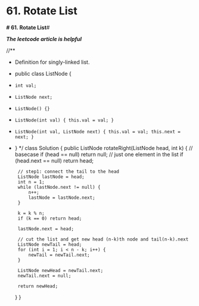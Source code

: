 # 61. Rotate List

**# 61. Rotate List**# 

**_The leetcode article is helpful_**

//**
 * Definition for singly-linked list.
 * public class ListNode {
 *     int val;
 *     ListNode next;
 *     ListNode() {}
 *     ListNode(int val) { this.val = val; }
 *     ListNode(int val, ListNode next) { this.val = val; this.next = next; }
 * }
 */
class Solution {
    public ListNode rotateRight(ListNode head, int k) {
        // basecase
        if (head == null) return null;
        // just one element in the list
        if (head.next == null) return head;
        
        // step1: connect the tail to the head
        ListNode lastNode = head;
        int n = 1;
        while (lastNode.next != null) {
            n++;
            lastNode = lastNode.next;
        }
        
        k = k % n;
        if (k == 0) return head;
        
        lastNode.next = head;
        
        // cut the list and get new head (n-k)th node and tail(n-k).next
        ListNode newTail = head;
        for (int i = 1; i < n - k; i++) {
            newTail = newTail.next;
        }
        
        ListNode newHead = newTail.next;
        newTail.next = null;
        
        return newHead;
    }
}

